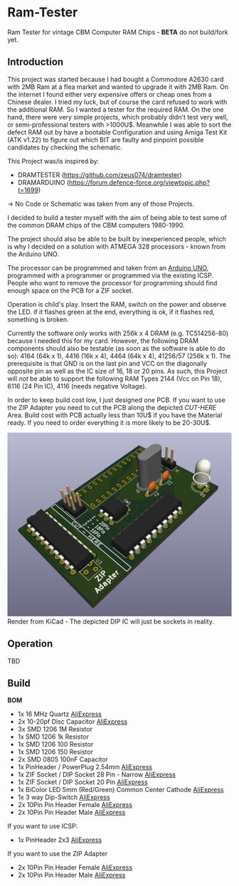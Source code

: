 # Ram-Tester
Ram Tester for vintage CBM Computer RAM Chips - **BETA** do not build/fork yet.

## Introduction
This project was started because I had bought a Commodore A2630 card with 2MB Ram at a flea market and wanted to upgrade it with 2MB Ram. On the internet I found either very expensive offers or cheap ones from a Chinese dealer. I tried my luck, but of course the card refused to work with the additional RAM. So I wanted a tester for the required RAM. On the one hand, there were very simple projects, which probably didn't test very well, or semi-professional testers with >1000U$. Meanwhile I was able to sort the defect RAM out by have a bootable Configuration and using Amiga Test Kit (ATK v1.22) to figure out which BIT are faulty and pinpoint possible candidates by checking the schematic. 

This Project was/is inspired by:
- DRAMTESTER (https://github.com/zeus074/dramtester) 
- DRAMARDUINO (https://forum.defence-force.org/viewtopic.php?t=1699)

-> No Code or Schematic was taken from any of those Projects.

I decided to build a tester myself with the aim of being able to test some of the common DRAM chips of the CBM computers 1980-1990. 

The project should also be able to be built by inexperienced people, which is why I decided on a solution with ATMEGA 328 processors - known from the Arduino UNO. 

The processor can be programmed and taken from an [Arduino UNO](https://store.arduino.cc/products/arduino-uno-rev3), programmed with a programmer or programmed via the existing ICSP. People who want to remove the processor for programming should find enough space on the PCB for a ZIF socket. 

Operation is child's play. Insert the RAM, switch on the power and observe the LED. if it flashes green at the end, everything is ok, if it flashes red, something is broken. 

Currently the software only works with 256k x 4 DRAM (e.g. TC514256-80) because I needed this for my card. However, the following DRAM components should also be testable (as soon as the software is able to do so): 4164 (64k x 1), 4416 (16k x 4), 4464 (64k x 4), 41256/57 (256k x 1). The prerequisite is that GND is on the last pin and VCC on the diagonally opposite pin as well as the IC size of 16, 18 or 20 pins. 
As such, this Project will *not* be able to support the following RAM Types 2144 (Vcc on Pin 18), 6116 (24 Pin IC), 4116 (needs negative Voltage).

In order to keep build cost low, I just designed one PCB. If you want to use the ZIP Adapter you need to cut the PCB along the depicted *CUT-HERE* Area. Build cost with PCB actually less than 10U$ if you have the Material ready. If you need to order everything it is more likely to be 20-30U$.

![Ram-Tester PCB](https://github.com/tops4u/Ram-Tester/blob/main/RamTester.png?raw=true)
Render from KiCad - The depicted DIP IC will just be sockets in reality. 

## Operation
TBD

## Build
**BOM**
- 1x 16 MHz Quartz [AliExpress](https://aliexpress.com/item/1005006119798769.html)
- 2x 10-20pf Disc Capacitor [AliExpress](https://aliexpress.com/item/1005003167676803.html)
- 3x SMD 1206 1M Resistor
- 1x SMD 1206 1k Resistor
- 1x SMD 1206 100 Resistor
- 1x SMD 1206 150 Resistor
- 2x SMD 0805 100nF Capacitor 
- 1x PinHeader / PowerPlug 2.54mm [AliExpress](https://aliexpress.com/item/1005003179482974.html)
- 1x ZIF Socket / DIP Socket 28 Pin - Narrow [AliExpress](https://aliexpress.com/item/1005007205054381.html)
- 1x ZIF Socket / DIP Socket 20 Pin [AliExpress](https://aliexpress.com/item/1005007205054381.html)
- 1x BiColor LED 5mm (Red/Green) Common Center Cathode [AliExpress](https://aliexpress.com/item/1005006014283662.html)
- 1x 3 way Dip-Switch [AliExpress](https://aliexpress.com/item/4001205849246.html)
- 2x 10Pin Pin Header Female [AliExpress](https://aliexpress.com/item/32717301965.html)
- 2x 10Pin Pin Header Male [AliExpress](https://aliexpress.com/item/1005005390193356.html)
  
If you want to use ICSP:
- 1x PinHeader 2x3 [AliExpress](https://aliexpress.com/item/4000303366348.html)
  
If you want to use the ZIP Adapter
- 2x 10Pin Pin Header Female [AliExpress](https://aliexpress.com/item/32717301965.html)
- 2x 10Pin Pin Header Male [AliExpress](https://aliexpress.com/item/1005005390193356.html)
